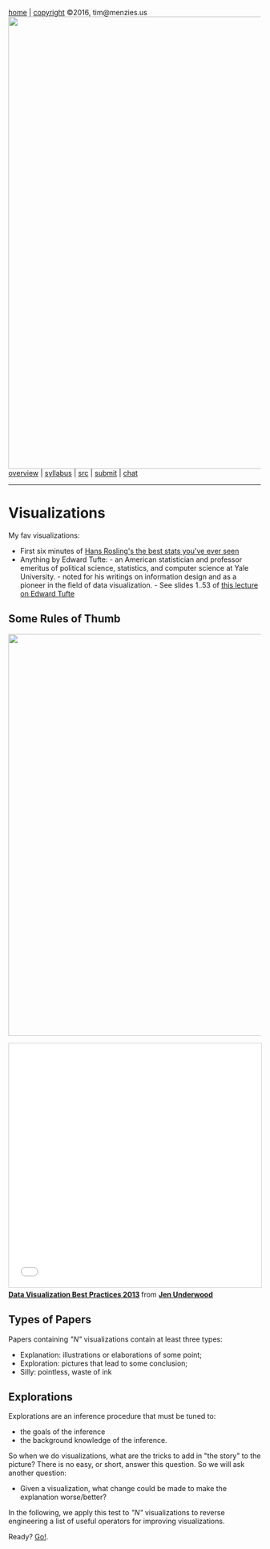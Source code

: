 [home](http://tiny.cc/fss2016) | [copyright](https://github.com/txt/fss16/blob/master/LICENSE.md) &copy;2016, tim&commat;menzies.us<br>
[<img width=900 src="https://raw.githubusercontent.com/txt/fss16/master/img/fss16.png">](http://tiny.cc/fss2016)   <br>
[overview](https://github.com/txt/fss16/blob/master/doc/overview.md) |
[syllabus](https://github.com/txt/fss16/blob/master/doc/syllabus.md) |
[src](https://github.com/txt/fss16/blob/master/src) |
[submit](http://tiny.cc/fss2016give) |
[chat](https://fss16.slack.com/) 

_______

# Visualizations

My fav visualizations:

- First six minutes of [Hans Rosling's the best stats you've ever seen](https://www.youtube.com/watch?v=hVimVzgtD6w)
- Anything by Edward Tufte:
      - an American statistician and professor emeritus of political science, statistics, and computer science at Yale University. 
      - noted for his writings on information design and as a pioneer in the field of data visualization. 
      - <object data="../img/tufte.pdf" type="application/pdf" width="800" >
        See slides 1..53 of <a href="../img/tufte.pdf">this lecture on Edward 
        Tufte</a></object>

## Some Rules of Thumb

<a href="http://img.labnol.org/di/data-chart-type.png"><img src="http://img.labnol.org/di/data-chart-type.png" width=800></a>

<iframe src="//www.slideshare.net/slideshow/embed_code/key/s5GMZVDXKVWJIV" width="595" height="485" frameborder="0" marginwidth="0" marginheight="0" scrolling="no" style="border:1px solid #CCC; border-width:1px; margin-bottom:5px; max-width: 100%;" allowfullscreen> </iframe> <div style="margin-bottom:5px"> <strong> <a href="//www.slideshare.net/idigdata/data-visualization-best-practices-2013" title="Data Visualization Best Practices 2013" target="_blank">Data Visualization Best Practices 2013</a> </strong> from <strong><a target="_blank" href="//www.slideshare.net/idigdata">Jen Underwood</a></strong> </div>

## Types of Papers

Papers containing _"N"_ visualizations contain at least three types:

- Explanation: illustrations or elaborations of some point;
- Exploration: pictures that lead to some conclusion;
- Silly:  pointless, waste of ink

## Explorations

Explorations are an inference procedure that must be tuned to:

- the goals of the inference
- the background knowledge of the inference.

So when we do visualizations, what are the tricks to add in
"the story" to the picture? There is no easy, or short, answer
this question. So we will ask another question:

- Given a visualization, what change could be made to make
  the explanation worse/better?

In the following, we apply this test to _"N"_ visualizations
to reverse engineering a list of useful operators for improving
visualizations.

Ready? [Go!](../img/vis).
